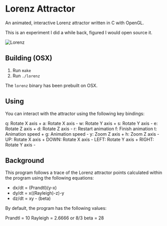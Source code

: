 # Lorenz Attractor

An animated, interactive Lorenz attractor written in C with OpenGL.

This is an experiment I did a while back, figured I would open source it.

![Lorenz](http://i.imgur.com/21kWo.png)

## Building (OSX)

1. Run `make`
2. Run `./lorenz`

The `lorenz` binary has been prebuilt on OSX.

## Using

You can interact with the attractor using the following key bindings:

q: Rotate X axis +
a: Rotate X axis -
w: Rotate Y axis +
s: Rotate Y axis -
e: Rotate Z axis +
d: Rotate Z axis -
r: Restart animation
f: Finish animation
t: Animation speed +
g: Animation speed -
y: Zoom Z axis +
h: Zoom Z axis -
UP: Rotate X axis +
DOWN: Rotate X axis -
LEFT: Rotate Y axis +
RIGHT: Rotate Y axis -

## Background

This program follows a trace of the Lorenz attractor points calculated within the program using the following equations:
- dx/dt = (Prandtl)(y-x)
- dy/dt = x((Rayleigh)-z)-y
- dz/dt = xy - (beta)

By default, the program has the following values:

Prandtl = 10
Rayleigh = 2.6666 or 8/3
beta = 28
